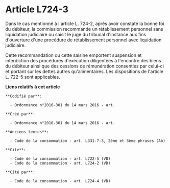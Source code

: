 # Article L724-3

Dans le cas mentionné à l'article L. 724-2, après avoir constaté la bonne foi du débiteur, la commission recommande un
rétablissement personnel sans liquidation judiciaire ou saisit le juge du tribunal d'instance aux fins d'ouverture d'une
procédure de rétablissement personnel avec liquidation judiciaire. 

Cette recommandation ou cette saisine emportent suspension et interdiction des procédures d'exécution diligentées à
l'encontre des biens du débiteur ainsi que des cessions de rémunération consenties par celui-ci et portant sur les dettes
autres qu'alimentaires. Les dispositions de l'article L. 722-5 sont applicables.

**Liens relatifs à cet article**

	**Codifié par**:

	  - Ordonnance n°2016-301 du 14 mars 2016 - art.

	**Créé par**:

	  - Ordonnance n°2016-301 du 14 mars 2016 - art.

	**Anciens textes**:

	  - Code de la consommation - art. L331-7-3, 2ème et 3ème phrases (Ab)

	**Cite**:

	  - Code de la consommation - art. L722-5 (VD)
	  - Code de la consommation - art. L724-2 (VD)

	**Cité par**:

	  - Code de la consommation - art. L724-4 (VD)
